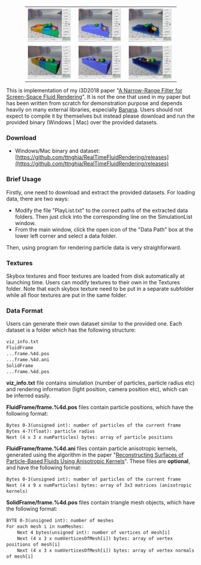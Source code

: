 <p align="center">
<table style="border-collapse: collapse; border: none; width: 80%; margin-left:10%; margin-right:10%">
<tr>
<td><img src="Screenshots/Screenshot1.png" alt="A screenshot of the program" style="width: 95%;"/></td>
<td><img src="Screenshots/Screenshot2.png" alt="A screenshot of the program" style="width: 95%;"/></td>
<td><img src="Screenshots/Screenshot3.png" alt="A screenshot of the program" style="width: 95%;"/></td>
</tr>
<tr>
<td><img src="Screenshots/Screenshot4.png" alt="A screenshot of the program" style="width: 95%;"/></td>
<td><img src="Screenshots/Screenshot5.png" alt="A screenshot of the program" style="width: 95%;"/></td>
<td><img src="Screenshots/Screenshot6.png" alt="A screenshot of the program" style="width: 95%;"/></td>
</tr>
</table>
</p>

This is implementation of my i3D2018 paper "[A Narrow-Range Filter for Screen-Space Fluid Rendering](https://ttnghia.github.io/portfolio/narrow-range-filter/)". It is not the one that used in my paper but has been written from scratch for demonstration purpose and depends heavily on many external libraries, especially [Banana](https://github.com/ttnghia/Banana). Users should not expect to compile it by themselves but instead please download and run the provided binary (Windows | Mac) over the provided datasets.

### Download

* Windows/Mac binary and dataset: [https://github.com/ttnghia/RealTimeFluidRendering/releases](https://github.com/ttnghia/RealTimeFluidRendering/releases)


### Brief Usage
Firstly, one need to download and extract the provided datasets. For loading data, there are two ways:

* Modify the file "PlayList.txt" to the correct paths of the extracted data folders. Then just click into the corresponding line on the SimulationList window.
* From the main window, click the open icon of the "Data Path" box at the lower left corner and select a data folder.

Then, using program for rendering particle data is very straighforward.

### Textures
Skybox textures and floor textures are loaded from disk automatically at launching time. Users can modify textures to their own in the Textures folder. Note that each skybox texture need to be put in a separate subfolder while all floor textures are put in the same folder.

### Data Format

Users can generate their own dataset similar to the provided one. Each dataset is a folder which has the following structure:
```
viz_info.txt
FluidFrame
...frame.%4d.pos
...frame.%4d.ani
SolidFrame
...frame.%4d.pos
```

**viz_info.txt** file contains simulation (number of particles, particle radius etc) and rendering information (light position, camera position etc), which can be inferred easily.

**FluidFrame/frame.%4d.pos** files contain particle positions, which have the following format:
```
Bytes 0-3(unsigned int): number of particles of the current frame
Bytes 4-7(float): particle radius
Next (4 x 3 x numParticles) bytes: array of particle positions
```

**FluidFrame/frame.%4d.ani** files contain particle anisotropic kernels, generated using the algorithm in the paper "[Reconstructing Surfaces of Particle-Based Fluids
Using Anisotropic Kernels](https://dl.acm.org/citation.cfm?id=2421641)". These files are **optional**, and have the following format:
```
Bytes 0-3(unsigned int): number of particles of the current frame
Next (4 x 9 x numParticles) bytes: array of 3x3 matrices (anisotropic kernels)
```


**SolidFrame/frame.%4d.pos** files contain triangle mesh objects, which have the following format:
```
BYTE 0-3(unsigned int): number of meshes
For each mesh i in numMeshes:
    Next 4 bytes(unsigned int): number of vertices of mesh[i]
    Next (4 x 3 x numVerticesOfMesh[i]) bytes: array of vertex positions of mesh[i]
    Next (4 x 3 x numVerticesOfMesh[i]) bytes: array of vertex normals of mesh[i]
```
